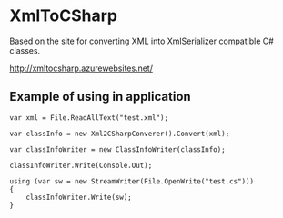 XmlToCSharp
===========

Based on the site for converting XML into XmlSerializer compatible C# classes.

http://xmltocsharp.azurewebsites.net/

## Example of using in application


```
var xml = File.ReadAllText("test.xml");

var classInfo = new Xml2CSharpConverer().Convert(xml);

var classInfoWriter = new ClassInfoWriter(classInfo);

classInfoWriter.Write(Console.Out);

using (var sw = new StreamWriter(File.OpenWrite("test.cs")))
{
	classInfoWriter.Write(sw);
}
```
